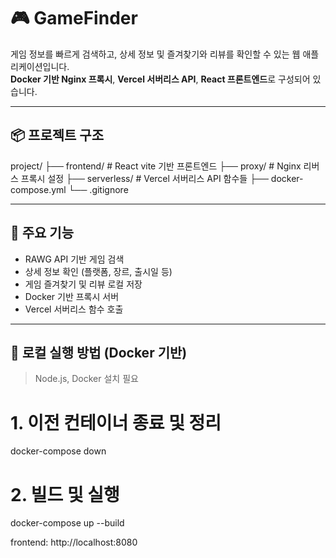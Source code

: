 # 🎮 GameFinder

게임 정보를 빠르게 검색하고, 상세 정보 및 즐겨찾기와 리뷰를 확인할 수 있는 웹 애플리케이션입니다.  
**Docker 기반 Nginx 프록시**, **Vercel 서버리스 API**, **React 프론트엔드**로 구성되어 있습니다.

---

## 📦 프로젝트 구조
project/
├── frontend/ # React vite 기반 프론트엔드
├── proxy/ # Nginx 리버스 프록시 설정
├── serverless/ # Vercel 서버리스 API 함수들
├── docker-compose.yml
└── .gitignore


---

## 🚀 주요 기능

- RAWG API 기반 게임 검색
- 상세 정보 확인 (플랫폼, 장르, 출시일 등)
- 게임 즐겨찾기 및 리뷰 로컬 저장
- Docker 기반 프록시 서버
- Vercel 서버리스 함수 호출

---

## 🐳 로컬 실행 방법 (Docker 기반)

> Node.js, Docker 설치 필요
> 
# 1. 이전 컨테이너 종료 및 정리
docker-compose down

# 2. 빌드 및 실행
docker-compose up --build

frontend: http://localhost:8080

